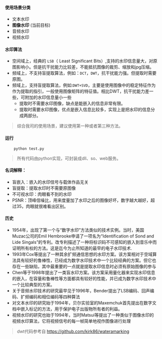 #### 使用场景分类
* 文本水印
* **图像水印**  (当前目标)
* 音频水印
* 视频水印

#### 水印算法
* 空间域上，经典的 `LSB`（ Least Significant Bits）,支持的水印信息量大，对原图影响小。但是抗干扰能力比较差，不能抵抗图像的裁剪、缩放和jpg压缩。
* 频域上，不支持盲提取算法，例如：`DCT`，`DWT`，抗干扰能力强。但提取时需要原图。
* 频域上，支持盲提取算法，例如:`DWT+SVD`，主要是使用图像中的稳定特征作为作为提取的指引，一般使用图像矩阵的特征值。相比DWT，抗干扰能力差一些，可附加的水印信息量小一些
    * 提取时不需要水印图像，缺点是能嵌入的信息非常有限。
    * 提取时需要水印图像，优点是嵌入信息比较多，实现上是把水印的信息分成两部分。

> 综合我司的使用场景，建议使用第一种或者第三种方法。 

#### 运行
``` 
    python test.py
``` 

>所有代码由python实现，可封装成dll、so、web服务。

#### 名词解释：
* 盲嵌入：嵌入的水印信号与载体作品无关
* 盲提取：提取水印时不需要原图像
* 不可视水印：肉眼看不到的水印
* PSNR：顶峰信噪比，用来度量加了水印之后的图像好坏，数字越大越好，超过35，肉眼就很难看出区别。

#### 历史
* 1954年，出现了第一个与“数字水印”方法类似的技术实例。当时，美国Muzac公司的Emil Hembrooke申请了一项名为“Identification of Sond and Lide Singals”的专利。改专利描述了一种将标识码不可感知的嵌入到音乐中而证明所有权的方法。这是迄今为止所知道的最早的电子水印技术.
* 1993年Cox等提出了一种其余扩频通信思想的水印方案。该方案相对于空域算法具有较好的鲁棒性，已经成为数字水印技术中一个比较经典的方案。但它也存在一些缺陷，其中最重要的一点就是提取水印信息时必须有原始图像的参与
* Chen等于1998年提出了一类盲水印方案。该方案采用量化器来实现水印信息的嵌入，在容量和鲁棒性等方面都具有较好的性能，并已成为数字水印技术中一个比较典型的方案。
* 关于音频水印技术的研究最早见于1996年，Bender提出了LSB编码、回声编码、扩频编码和相位编码等四种算法
* 对文本水印的研究始于1994年，贝尔实验室的Maxemchuk首先提出在数字文档中嵌入标记的方法，用于保护电子出版物所有者的利益。
* 视频水印的研究也始于1994年，当时Matsui等提出了一种类似于图像水印的视频水印算法，它将视频信号的每一帧简单地视作图像进行处理

> dwt代码参考自 https://github.com/kirk86/wateramarking 
